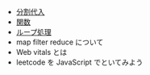 - [分割代入](./destructuringAssignment.md)
- [関数](./function.md)
- [ループ処理](./loop.md)
- map filter reduce について
- Web vitals とは
- leetcode を JavaScript でといてみよう